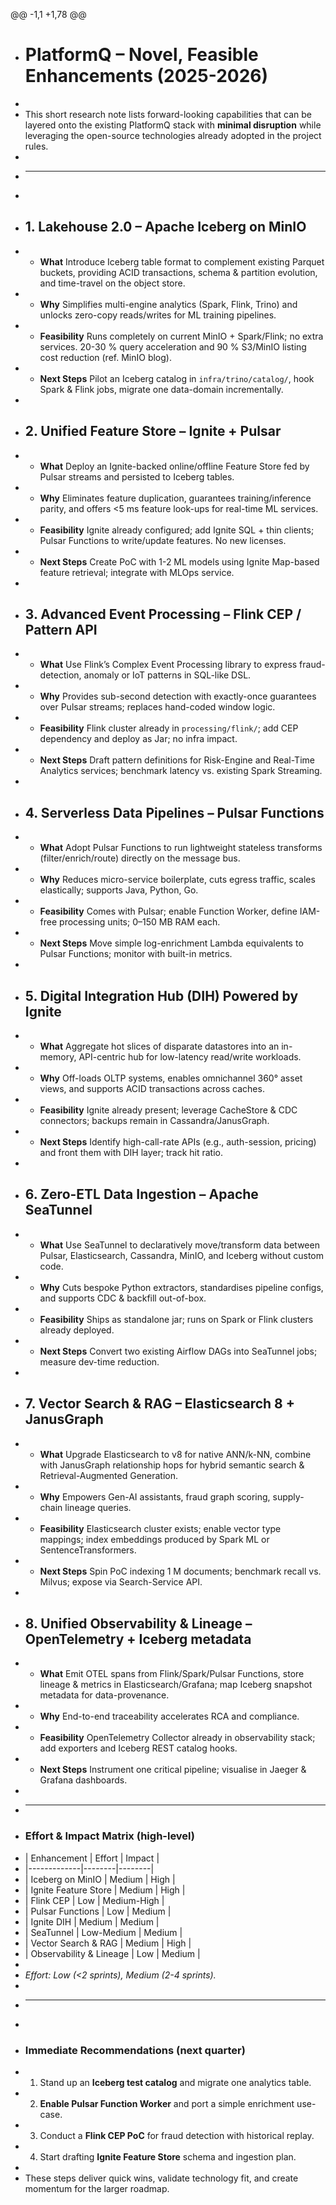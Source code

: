 @@ -1,1 +1,78 @@
+ # PlatformQ – Novel, Feasible Enhancements (2025-2026)
+ 
+ This short research note lists forward-looking capabilities that can be layered onto the existing PlatformQ stack with **minimal disruption** while leveraging the open-source technologies already adopted in the project rules.
+ 
+ ---
+ 
+ ## 1. Lakehouse 2.0 – Apache Iceberg on MinIO
+ * **What**   Introduce Iceberg table format to complement existing Parquet buckets, providing ACID transactions, schema & partition evolution, and time-travel on the object store.
+ * **Why**    Simplifies multi-engine analytics (Spark, Flink, Trino) and unlocks zero-copy reads/writes for ML training pipelines.
+ * **Feasibility**   Runs completely on current MinIO + Spark/Flink; no extra services. 20-30 % query acceleration and 90 % S3/MinIO listing cost reduction (ref. MinIO blog).
+ * **Next Steps**   Pilot an Iceberg catalog in `infra/trino/catalog/`, hook Spark & Flink jobs, migrate one data-domain incrementally.
+ 
+ ## 2. Unified Feature Store – Ignite + Pulsar
+ * **What**   Deploy an Ignite-backed online/offline Feature Store fed by Pulsar streams and persisted to Iceberg tables.
+ * **Why**    Eliminates feature duplication, guarantees training/inference parity, and offers <5 ms feature look-ups for real-time ML services.
+ * **Feasibility**   Ignite already configured; add Ignite SQL + thin clients; Pulsar Functions to write/update features. No new licenses.
+ * **Next Steps**   Create PoC with 1-2 ML models using Ignite Map-based feature retrieval; integrate with MLOps service.
+ 
+ ## 3. Advanced Event Processing – Flink CEP / Pattern API
+ * **What**   Use Flink’s Complex Event Processing library to express fraud-detection, anomaly or IoT patterns in SQL-like DSL.
+ * **Why**    Provides sub-second detection with exactly-once guarantees over Pulsar streams; replaces hand-coded window logic.
+ * **Feasibility**   Flink cluster already in `processing/flink/`; add CEP dependency and deploy as Jar; no infra impact.
+ * **Next Steps**   Draft pattern definitions for Risk-Engine and Real-Time Analytics services; benchmark latency vs. existing Spark Streaming.
+ 
+ ## 4. Serverless Data Pipelines – Pulsar Functions
+ * **What**   Adopt Pulsar Functions to run lightweight stateless transforms (filter/enrich/route) directly on the message bus.
+ * **Why**    Reduces micro-service boilerplate, cuts egress traffic, scales elastically; supports Java, Python, Go.
+ * **Feasibility**   Comes with Pulsar; enable Function Worker, define IAM-free processing units; 0–150 MB RAM each.
+ * **Next Steps**   Move simple log-enrichment Lambda equivalents to Pulsar Functions; monitor with built-in metrics.
+ 
+ ## 5. Digital Integration Hub (DIH) Powered by Ignite
+ * **What**   Aggregate hot slices of disparate datastores into an in-memory, API-centric hub for low-latency read/write workloads.
+ * **Why**    Off-loads OLTP systems, enables omnichannel 360° asset views, and supports ACID transactions across caches.
+ * **Feasibility**   Ignite already present; leverage CacheStore & CDC connectors; backups remain in Cassandra/JanusGraph.
+ * **Next Steps**   Identify high-call-rate APIs (e.g., auth-session, pricing) and front them with DIH layer; track hit ratio.
+ 
+ ## 6. Zero-ETL Data Ingestion – Apache SeaTunnel
+ * **What**   Use SeaTunnel to declaratively move/transform data between Pulsar, Elasticsearch, Cassandra, MinIO, and Iceberg without custom code.
+ * **Why**    Cuts bespoke Python extractors, standardises pipeline configs, and supports CDC & backfill out-of-box.
+ * **Feasibility**   Ships as standalone jar; runs on Spark or Flink clusters already deployed.
+ * **Next Steps**   Convert two existing Airflow DAGs into SeaTunnel jobs; measure dev-time reduction.
+ 
+ ## 7. Vector Search & RAG – Elasticsearch 8 + JanusGraph
+ * **What**   Upgrade Elasticsearch to v8 for native ANN/k-NN, combine with JanusGraph relationship hops for hybrid semantic search & Retrieval-Augmented Generation.
+ * **Why**    Empowers Gen-AI assistants, fraud graph scoring, supply-chain lineage queries.
+ * **Feasibility**   Elasticsearch cluster exists; enable vector type mappings; index embeddings produced by Spark ML or SentenceTransformers.
+ * **Next Steps**   Spin PoC indexing 1 M documents; benchmark recall vs. Milvus; expose via Search-Service API.
+ 
+ ## 8. Unified Observability & Lineage – OpenTelemetry + Iceberg metadata
+ * **What**   Emit OTEL spans from Flink/Spark/Pulsar Functions, store lineage & metrics in Elasticsearch/Grafana; map Iceberg snapshot metadata for data-provenance.
+ * **Why**    End-to-end traceability accelerates RCA and compliance.
+ * **Feasibility**   OpenTelemetry Collector already in observability stack; add exporters and Iceberg REST catalog hooks.
+ * **Next Steps**   Instrument one critical pipeline; visualise in Jaeger & Grafana dashboards.
+ 
+ ---
+ ### Effort & Impact Matrix (high-level)
+ | Enhancement | Effort | Impact |
+ |-------------|--------|--------|
+ | Iceberg on MinIO | Medium | High |
+ | Ignite Feature Store | Medium | High |
+ | Flink CEP | Low | Medium-High |
+ | Pulsar Functions | Low | Medium |
+ | Ignite DIH | Medium | Medium |
+ | SeaTunnel | Low-Medium | Medium |
+ | Vector Search & RAG | Medium | High |
+ | Observability & Lineage | Low | Medium |
+ 
+ *Effort: Low (<2 sprints), Medium (2-4 sprints).*
+ 
+ ---
+ 
+ ### Immediate Recommendations (next quarter)
+ 1. Stand up an **Iceberg test catalog** and migrate one analytics table.
+ 2. **Enable Pulsar Function Worker** and port a simple enrichment use-case.
+ 3. Conduct a **Flink CEP PoC** for fraud detection with historical replay.
+ 4. Start drafting **Ignite Feature Store** schema and ingestion plan.
+ 
+ These steps deliver quick wins, validate technology fit, and create momentum for the larger roadmap.
